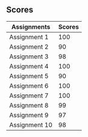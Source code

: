 ## Scores ##  
  
Assignments  | Scores
------------ | ------  
Assignment 1 | 100   
Assignment 2 | 90  
Assignment 3 | 98  
Assignment 4 | 100  
Assignment 5 | 90  
Assignment 6 | 100  
Assignment 7 | 100  
Assignment 8 | 99 
Assignment 9 | 97  
Assignment 10| 98  
